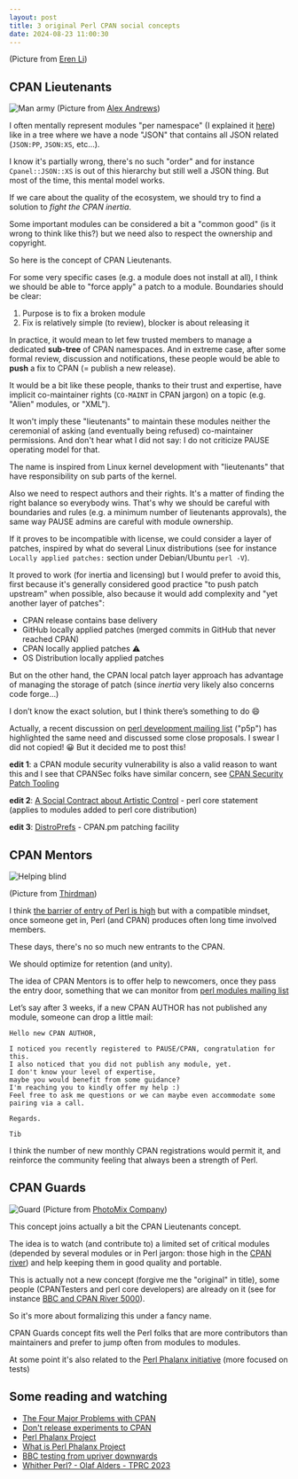 ```yaml
---
layout: post
title: 3 original Perl CPAN social concepts
date: 2024-08-23 11:00:30
---
```


(Picture from [Eren Li](https://www.pexels.com/fr-fr/@eren-li/))

## CPAN Lieutenants
![Man army](/assets/images/p00z9ilo7aj6ch6dak10.jpg)
(Picture from [Alex Andrews](https://www.pexels.com/fr-fr/@alex-andrews-271121/))

I often mentally represent modules "per namespace" (I explained it [here](https://dev.to/thibaultduponchelle/browse-cpan-modules-per-namespaces-6p)) like in a tree where we have a node "JSON" that contains all JSON related (`JSON:PP`, `JSON:XS`, etc...).

I know it's partially wrong, there's no such "order" and for instance `Cpanel::JSON::XS` is out of this hierarchy but still well a JSON thing. But most of the time, this mental model works.

If we care about the quality of the ecosystem, we should try to find a solution to *fight the CPAN inertia*. 

Some important modules can be considered a bit a "common good" (is it wrong to think like this?) but we need also to respect the ownership and copyright.

So here is the concept of CPAN Lieutenants. 

For some very specific cases (e.g. a module does not install at all), I think we should be able to "force apply" a patch to a module. 
Boundaries should be clear:
1. Purpose is to fix a broken module
2. Fix is relatively simple (to review), blocker is about releasing it

In practice, it would mean to let few trusted members to manage a dedicated **sub-tree** of CPAN namespaces. And in extreme case, after some formal review, discussion and notifications, these people would be able to **push** a fix to CPAN (= publish a new release). 

It would be a bit like these people, thanks to their trust and expertise, have implicit co-maintainer rights (`CO-MAINT` in CPAN jargon) on a topic (e.g. "Alien" modules, or "XML").

It won't imply these "lieutenants" to maintain these modules neither the ceremonial of asking (and eventually being refused) co-maintainer permissions. And don't hear what I did not say: I do not criticize PAUSE operating model for that.

The name is inspired from Linux kernel development with "lieutenants" that have responsibility on sub parts of the kernel.

Also we need to respect authors and their rights. It's a matter of finding the right balance so everybody wins. That's why we should be careful with boundaries and rules (e.g. a minimum number of lieutenants approvals), the same way PAUSE admins are careful with module ownership.

If it proves to be incompatible with license, we could consider a layer of patches, inspired by what do several Linux distributions (see for instance `Locally applied patches:` section under Debian/Ubuntu `perl -V`). 

It proved to work (for inertia and licensing) but I would prefer to avoid this, first because it's generally considered good practice "to push patch upstream" when possible, also because it would add complexity and "yet another layer of patches":
- CPAN release contains base delivery
- GitHub locally applied patches (merged commits in GitHub that never reached CPAN)
- CPAN locally applied patches :warning:
- OS Distribution locally applied patches 

But on the other hand, the CPAN local patch layer approach has advantage of managing the storage of patch (since *inertia* very likely also concerns code forge...)

I don’t know the exact solution, but I think there’s something to do :smile:

Actually, a recent discussion on [perl development mailing list](https://www.nntp.perl.org/group/perl.perl5.porters/2024/08/msg268685.html) ("p5p") has highlighted the same need and discussed some close proposals. I swear I did not copied! :grinning: But it decided me to post this!

**edit 1**: a CPAN module security vulnerability is also a valid reason to want this and I see that CPANSec folks have similar concern, see [CPAN Security Patch Tooling](https://github.com/orgs/CPAN-Security/projects/11/views/1)

**edit 2**: [A Social Contract about Artistic Control](https://perldoc.perl.org/perlpolicy#A-Social-Contract-about-Artistic-Control) - perl core statement (applies to modules added to perl core distribution)

**edit 3**: [DistroPrefs](https://metacpan.org/pod/CPAN#Configuration-for-individual-distributions-(Distroprefs)) - CPAN.pm patching facility

## CPAN Mentors
![Helping blind](/assets/images/https3a2f2fdev-to-uploadss3amazonawscom2fuploads2farticles2fktrqmr6iufz7fe1jd9jm.jpg)

(Picture from [Thirdman](https://www.pexels.com/@thirdman/))

I think [the barrier of entry of Perl is high](https://dev.to/thibaultduponchelle/the-difficult-road-to-perl-3o5f) but with a compatible mindset, once someone get in, Perl (and CPAN) produces often long time involved members.

These days, there's no so much new entrants to the CPAN. 

We should optimize for retention (and unity).

The idea of CPAN Mentors is to offer help to newcomers, once they pass the entry door, something that we can monitor from [perl modules mailing list](https://www.nntp.perl.org/group/perl.modules/)

Let’s say after 3 weeks, if a new CPAN AUTHOR has not published any module, someone can drop a little mail:
```
Hello new CPAN AUTHOR,

I noticed you recently registered to PAUSE/CPAN, congratulation for this.
I also noticed that you did not publish any module, yet.
I don't know your level of expertise,
maybe you would benefit from some guidance?
I'm reaching you to kindly offer my help :) 
Feel free to ask me questions or we can maybe even accommodate some pairing via a call.

Regards.

Tib
```

I think the number of new monthly CPAN registrations would permit it, and reinforce the community feeling that always been a strength of Perl.

## CPAN Guards
![Guard](/assets/images/fkwc4tis671ums68rb0z.jpg)
(Picture from [PhotoMix Company](https://www.pexels.com/@wdnet/))

This concept joins actually a bit the CPAN Lieutenants concept.

The idea is to watch (and contribute to) a limited set of critical modules (depended by several modules or in Perl jargon: those high in the [CPAN river](http://neilb.org/2015/12/22/cpan-river-water-quality.html)) and help keeping  them in good quality and portable.

This is actually not a new concept (forgive me the "original" in title), some people (CPANTesters and perl core developers) are already on it (see for instance [BBC and CPAN River 5000](https://www.nntp.perl.org/group/perl.qa/2017/03/msg13747.html)). 

So it's more about formalizing this under a fancy name.

CPAN Guards concept fits well the Perl folks that are more contributors than maintainers and prefer to jump often from modules to modules.

At some point it's also related to the [Perl Phalanx initiative](https://www.perl.com/pub/2005/01/13/phalanx.html/) (more focused on tests)

## Some reading and watching
- [The Four Major Problems with CPAN](https://blogs.perl.org/users/brendan_byrd/2013/03/the-four-major-problems-with-cpan.html)
- [Don't release experiments to CPAN](https://blogs.perl.org/users/neilb/2013/03/dont-release-experiments-to-cpan.html)
- [Perl Phalanx Project](https://qa.perl.org/phalanx/)
- [What is Perl Phalanx Project](https://www.perl.com/pub/2005/01/13/phalanx.html/)
- [BBC testing from upriver downwards](https://www.nntp.perl.org/group/perl.qa/2017/03/msg13747.html)
- [Whither Perl? - Olaf Alders - TPRC 2023](https://www.youtube.com/watch?v=9J_9WQ_haDs)
